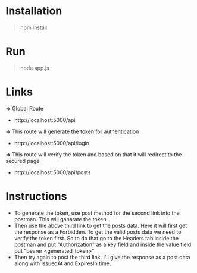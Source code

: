 # Installation

> npm install

# Run

> node app.js

# Links

=> Global Route

- http://localhost:5000/api

=> This route will generate the token for authentication

- http://localhost:5000/api/login

=> This route will verify the token and based on that it will redirect to the secured page
 
- http://localhost:5000/api/posts

# Instructions

- To generate the token, use post method for the second link into the postman. This will ganarate the token.
- Then use the above third link to get the posts data. Here it will first get the response as a Forbidden. To get the valid posts data we need to verify the token first. So to do that go to the Headers tab inside the postman and put "Authorization" as a key field and inside the value field put "bearer <generated_token>"
- Then try again to post the third link. I'll give the response as a post data along with IssuedAt and ExpiresIn time.

